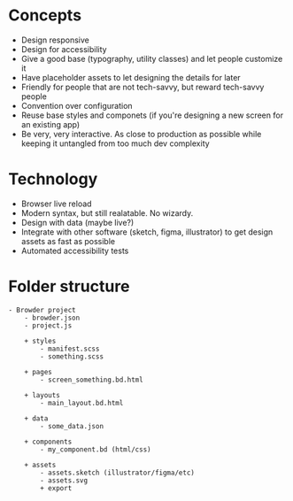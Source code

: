 

# Concepts
- Design responsive
- Design for accessibility
- Give a good base (typography, utility classes) and let people customize it
- Have placeholder assets to let designing the details for later
- Friendly for people that are not tech-savvy, but reward tech-savvy people
- Convention over configuration
- Reuse base styles and componets (if you're designing a new screen for an existing app)
- Be very, very interactive. As close to production as possible while keeping it untangled from too much dev complexity


# Technology
- Browser live reload
- Modern syntax, but still realatable. No wizardy.
- Design with data (maybe live?)
- Integrate with other software (sketch, figma, illustrator) to get design assets as fast as possible
- Automated accessibility tests



# Folder structure
```
- Browder project
	- browder.json
	- project.js

	+ styles
		- manifest.scss
		- something.scss

	+ pages
		- screen_something.bd.html

	+ layouts
		- main_layout.bd.html

	+ data
		- some_data.json

	+ components
		- my_component.bd (html/css)

	+ assets
		- assets.sketch (illustrator/figma/etc)
		- assets.svg
		+ export
```
